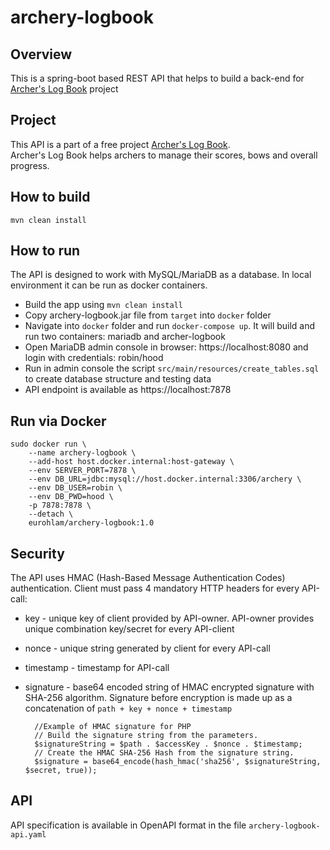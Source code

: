 archery-logbook
=================================

## Overview

This is a spring-boot based REST API that helps to build a back-end for [Archer's Log Book](https://roundkick.nz/) project

## Project

This API is a part of a free project [Archer's Log Book](https://roundkick.nz/).  
Archer's Log Book helps archers to manage their scores, bows and overall progress.

## How to build

    mvn clean install

## How to run

The API is designed to work with MySQL/MariaDB as a database. In local environment it can be run as docker containers.

- Build the app using `mvn clean install`
- Copy archery-logbook.jar file from `target` into `docker` folder
- Navigate into `docker` folder and run `docker-compose up`. It will build and run two containers: mariadb and archer-logbook
- Open MariaDB admin console in browser: https://localhost:8080 and login with credentials: robin/hood
- Run in admin console the script `src/main/resources/create_tables.sql` to create database structure and testing data
- API endpoint is available as https://localhost:7878 

## Run via Docker

    sudo docker run \
        --name archery-logbook \
        --add-host host.docker.internal:host-gateway \
        --env SERVER_PORT=7878 \
        --env DB_URL=jdbc:mysql://host.docker.internal:3306/archery \
        --env DB_USER=robin \
        --env DB_PWD=hood \
        -p 7878:7878 \
        --detach \
        eurohlam/archery-logbook:1.0

## Security

The API uses HMAC (Hash-Based Message Authentication Codes) authentication. Client must pass 4 mandatory HTTP headers for every API-call:
- key - unique key of client provided by API-owner. API-owner provides unique combination key/secret for every API-client
- nonce - unique string generated by client for every API-call
- timestamp - timestamp for API-call
- signature - base64 encoded string of HMAC encrypted signature with SHA-256 algorithm. Signature before encryption is made up as
a concatenation of `path + key + nonce + timestamp`


        //Example of HMAC signature for PHP
        // Build the signature string from the parameters.
        $signatureString = $path . $accessKey . $nonce . $timestamp;
        // Create the HMAC SHA-256 Hash from the signature string.
        $signature = base64_encode(hash_hmac('sha256', $signatureString, $secret, true));

## API

API specification is available in OpenAPI format in the file `archery-logbook-api.yaml`
